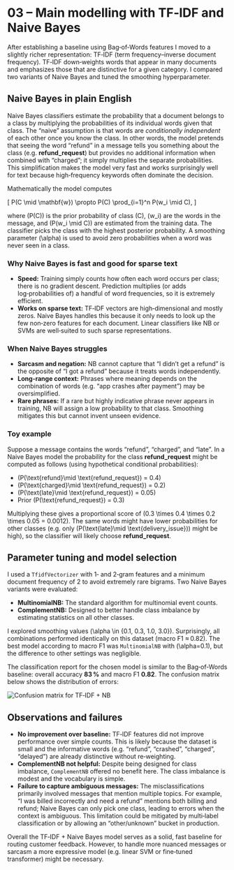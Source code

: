 # 03 – Main modelling with TF‑IDF and Naive Bayes

After establishing a baseline using Bag‑of‑Words features I moved to a slightly richer representation: TF‑IDF (term frequency–inverse document frequency).  TF‑IDF down‑weights words that appear in many documents and emphasizes those that are distinctive for a given category.  I compared two variants of Naive Bayes and tuned the smoothing hyperparameter.

## Naive Bayes in plain English

Naive Bayes classifiers estimate the probability that a document belongs to a class by multiplying the probabilities of its individual words given that class.  The “naive” assumption is that words are *conditionally independent* of each other once you know the class.  In other words, the model pretends that seeing the word “refund” in a message tells you something about the class (e.g. **refund_request**) but provides no additional information when combined with “charged”; it simply multiplies the separate probabilities.  This simplification makes the model very fast and works surprisingly well for text because high‑frequency keywords often dominate the decision.

Mathematically the model computes

\[
P(C \mid \mathbf{w}) \propto P(C) \prod_{i=1}^n P(w_i \mid C),
\]

where \(P(C)\) is the prior probability of class \(C\), \(w_i\) are the words in the message, and \(P(w_i \mid C)\) are estimated from the training data.  The classifier picks the class with the highest posterior probability.  A smoothing parameter \(\alpha\) is used to avoid zero probabilities when a word was never seen in a class.

### Why Naive Bayes is fast and good for sparse text

* **Speed:** Training simply counts how often each word occurs per class; there is no gradient descent.  Prediction multiplies (or adds log‑probabilities of) a handful of word frequencies, so it is extremely efficient.
* **Works on sparse text:** TF‑IDF vectors are high‑dimensional and mostly zeros.  Naive Bayes handles this because it only needs to look up the few non‑zero features for each document.  Linear classifiers like NB or SVMs are well‑suited to such sparse representations.

### When Naive Bayes struggles

* **Sarcasm and negation:** NB cannot capture that “I didn’t get a refund” is the opposite of “I got a refund” because it treats words independently.
* **Long‑range context:** Phrases where meaning depends on the combination of words (e.g. “app crashes after payment”) may be oversimplified.
* **Rare phrases:** If a rare but highly indicative phrase never appears in training, NB will assign a low probability to that class.  Smoothing mitigates this but cannot invent unseen evidence.

### Toy example

Suppose a message contains the words “refund”, “charged”, and “late”.  In a Naive Bayes model the probability for the class **refund_request** might be computed as follows (using hypothetical conditional probabilities):

* \(P(\text{refund}\mid \text{refund_request}) = 0.4\)
* \(P(\text{charged}\mid \text{refund_request}) = 0.2\)
* \(P(\text{late}\mid \text{refund_request}) = 0.05\)
* Prior \(P(\text{refund_request}) = 0.3\)

Multiplying these gives a proportional score of \(0.3 \times 0.4 \times 0.2 \times 0.05 = 0.0012\).  The same words might have lower probabilities for other classes (e.g. only \(P(\text{late}\mid \text{delivery_issue})\) might be high), so the classifier will likely choose **refund_request**.

## Parameter tuning and model selection

I used a `TfidfVectorizer` with 1‑ and 2‑gram features and a minimum document frequency of 2 to avoid extremely rare bigrams.  Two Naive Bayes variants were evaluated:

* **MultinomialNB:** The standard algorithm for multinomial event counts.
* **ComplementNB:** Designed to better handle class imbalance by estimating statistics on all other classes.

I explored smoothing values \(\alpha \in \{0.1, 0.3, 1.0, 3.0\}\).  Surprisingly, all combinations performed identically on this dataset (macro F1 ≈ 0.82).  The best model according to macro F1 was `MultinomialNB` with \(\alpha=0.1\), but the difference to other settings was negligible.

The classification report for the chosen model is similar to the Bag‑of‑Words baseline: overall accuracy **83 %** and macro F1 **0.82**.  The confusion matrix below shows the distribution of errors:

![Confusion matrix for TF‑IDF + NB]({{file:file-8qADizpV1YAKisRw87LHN2}})

## Observations and failures

* **No improvement over baseline:** TF‑IDF features did not improve performance over simple counts.  This is likely because the dataset is small and the informative words (e.g. “refund”, “crashed”, “charged”, “delayed”) are already distinctive without re‑weighting.
* **ComplementNB not helpful:** Despite being designed for class imbalance, `ComplementNB` offered no benefit here.  The class imbalance is modest and the vocabulary is simple.
* **Failure to capture ambiguous messages:** The misclassifications primarily involved messages that mention multiple topics.  For example, “I was billed incorrectly and need a refund” mentions both billing and refund; Naive Bayes can only pick one class, leading to errors when the context is ambiguous.  This limitation could be mitigated by multi‑label classification or by allowing an “other/unknown” bucket in production.

Overall the TF‑IDF + Naive Bayes model serves as a solid, fast baseline for routing customer feedback.  However, to handle more nuanced messages or sarcasm a more expressive model (e.g. linear SVM or fine‑tuned transformer) might be necessary.